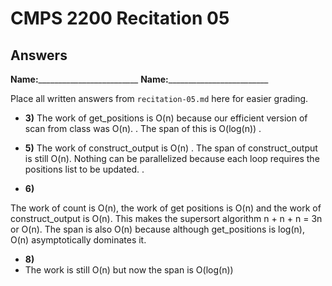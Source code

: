 # CMPS 2200 Recitation 05
## Answers

**Name:**_________________________
**Name:**_________________________


Place all written answers from `recitation-05.md` here for easier grading.




- **3)**
The work of get_positions is O(n) because our efficient version of scan from class was O(n). . The span of this is O(log(n)) .


- **5)**
The work of construct_output is O(n) . The span of construct_output is still O(n). Nothing can be parallelized because each loop requires the positions list to be updated. .


- **6)**

The work of count is O(n), the work of get positions is O(n) and the work of construct_output is O(n). This makes the supersort algorithm n + n + n = 3n or O(n). The span is also O(n) because although get_positions is log(n), O(n) asymptotically dominates it.


- **8)**
- The work is still O(n) but now the span is O(log(n))
